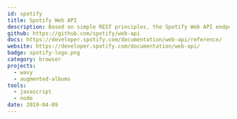 ```yaml
---
id: spotify
title: Spotify Web API
description: Based on simple REST principles, the Spotify Web API endpoints return JSON metadata about music artists, albums, and tracks, directly from the Spotify Data Catalogue.
github: https://github.com/spotify/web-api
docs: https://developer.spotify.com/documentation/web-api/reference/
website: https://developer.spotify.com/documentation/web-api/
badge: spotify-logo.png
category: browser
projects:
  - wavy
  - augmented-albums
tools: 
  - javascript
  - node
date: 2019-04-09
---
```

